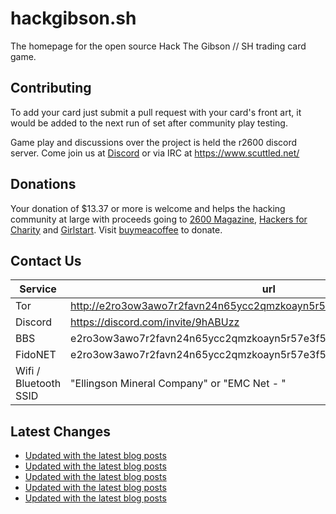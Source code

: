 # hackgibson.sh
The homepage for the open source Hack The Gibson // SH trading card game.


## Contributing

To add your card just submit a pull request with your card's front art, it would be added to the next run of set after community play testing.

Game play and discussions over the project is held the r2600 discord server. Come join us at [Discord](https://discord.com/invite/9hABUzz) or via IRC at https://www.scuttled.net/


## Donations

Your donation of $13.37 or more is welcome and helps the hacking community at large with proceeds going to [2600 Magazine](https://2600.com/), [Hackers for Charity](https://hackersforcharity.org) and [Girlstart](https://girlstart.org).  Visit [buymeacoffee](https://www.buymeacoffee.com/hackgibson.sh) to donate.


## Contact Us

Service | url
-|-
Tor | http://e2ro3ow3awo7r2favn24n65ycc2qmzkoayn5r57e3f56nvjwdcgg32ad.onion
Discord | https://discord.com/invite/9hABUzz
BBS | e2ro3ow3awo7r2favn24n65ycc2qmzkoayn5r57e3f56nvjwdcgg32ad.onion:23
FidoNET | e2ro3ow3awo7r2favn24n65ycc2qmzkoayn5r57e3f56nvjwdcgg32ad.onion:24554
Wifi / Bluetooth SSID | "Ellingson Mineral Company" or "EMC Net - <fidonet address>"

## Latest Changes
<!-- BLOG-POST-LIST:START -->
- [Updated with the latest blog posts](https://github.com/DFW2600/hackgibson.sh/commit/80ce4929d3170007a241ef820e84584770a259d2)
- [Updated with the latest blog posts](https://github.com/DFW2600/hackgibson.sh/commit/2c997c77c8e4851352f7035eecaabc85d40209f4)
- [Updated with the latest blog posts](https://github.com/DFW2600/hackgibson.sh/commit/e1a9b6ff0cf42d3cbba3a7a52de9479d72891492)
- [Updated with the latest blog posts](https://github.com/DFW2600/hackgibson.sh/commit/03b66b4819665577a14db5a17cc263007bb85de1)
- [Updated with the latest blog posts](https://github.com/DFW2600/hackgibson.sh/commit/875b30b7f2dd2fa51a5ef75c23dfbb3556355810)
<!-- BLOG-POST-LIST:END -->
